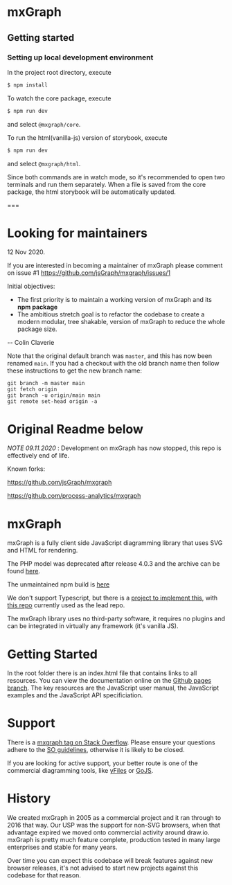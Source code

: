 # mxGraph

## Getting started

### Setting up local development environment

In the project root directory, execute

```sh
$ npm install
```

To watch the core package, execute

```sh
$ npm run dev
```

and select `@mxgraph/core`.

To run the html(vanilla-js) version of storybook, execute

```sh
$ npm run dev
```

and select `@mxgraph/html`.

Since both commands are in watch mode, so it's recommended to open two terminals and run them separately. When a file is saved from the core package, the html storybook will be automatically updated.

===

# Looking for maintainers

12 Nov 2020.

If you are interested in becoming a maintainer of mxGraph please comment on issue #1 https://github.com/jsGraph/mxgraph/issues/1

Initial objectives:

- The first priority is to maintain a working version of mxGraph and its **npm package**
- The ambitious stretch goal is to refactor the codebase to create a modern modular, tree shakable, version of mxGraph to reduce the whole package size.

-- Colin Claverie

Note that the original default branch was `master`, and this has now been renamed `main`. If you had a checkout with the old branch name then follow these instructions to get the new branch name:

```
git branch -m master main
git fetch origin
git branch -u origin/main main
git remote set-head origin -a
```

# Original Readme below

_NOTE 09.11.2020_ : Development on mxGraph has now stopped, this repo is effectively end of life.


Known forks:

https://github.com/jsGraph/mxgraph

https://github.com/process-analytics/mxgraph

# mxGraph

mxGraph is a fully client side JavaScript diagramming library that uses SVG and HTML for rendering.

The PHP model was deprecated after release 4.0.3 and the archive can be found [here](https://github.com/jgraph/mxgraph-php).

The unmaintained npm build is [here](https://www.npmjs.com/package/mxgraph)

We don't support Typescript, but there is a [project to implement this](https://github.com/process-analytics/mxgraph-road-to-DefinitelyTyped), with [this repo](https://github.com/hungtcs/mxgraph-type-definitions) currently used as the lead repo.

The mxGraph library uses no third-party software, it requires no plugins and can be integrated in virtually any framework (it's vanilla JS).

# Getting Started

In the root folder there is an index.html file that contains links to all resources. You can view the documentation online on the [Github pages branch](https://jgraph.github.io/mxgraph/). The key resources are the JavaScript user manual, the JavaScript examples and the JavaScript API specificiation.

# Support

There is a [mxgraph tag on Stack Overflow](http://stackoverflow.com/questions/tagged/mxgraph). Please ensure your questions adhere to the [SO guidelines](http://stackoverflow.com/help/on-topic), otherwise it is likely to be closed.

If you are looking for active support, your better route is one of the commercial diagramming tools, like [yFiles](https://www.yworks.com/products/yfiles-for-html) or [GoJS](https://gojs.net/latest/index.html).

# History

We created mxGraph in 2005 as a commercial project and it ran through to 2016 that way. Our USP was the support for non-SVG browsers, when that advantage expired we moved onto commercial activity around draw.io. mxGraph is pretty much feature complete, production tested in many large enterprises and stable for many years.

Over time you can expect this codebase will break features against new browser releases, it's not advised to start new projects against this codebase for that reason.
